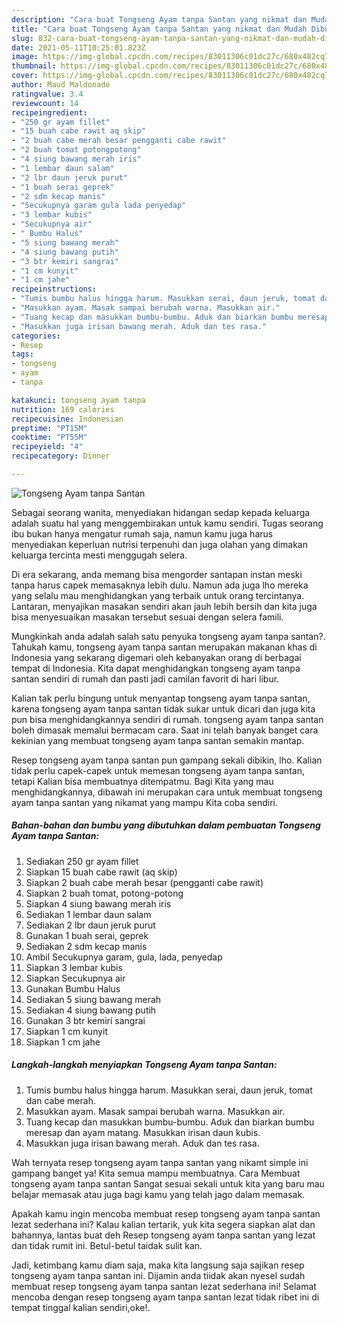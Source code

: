```yaml
---
description: "Cara buat Tongseng Ayam tanpa Santan yang nikmat dan Mudah Dibuat"
title: "Cara buat Tongseng Ayam tanpa Santan yang nikmat dan Mudah Dibuat"
slug: 832-cara-buat-tongseng-ayam-tanpa-santan-yang-nikmat-dan-mudah-dibuat
date: 2021-05-11T10:25:01.823Z
image: https://img-global.cpcdn.com/recipes/83011306c01dc27c/680x482cq70/tongseng-ayam-tanpa-santan-foto-resep-utama.jpg
thumbnail: https://img-global.cpcdn.com/recipes/83011306c01dc27c/680x482cq70/tongseng-ayam-tanpa-santan-foto-resep-utama.jpg
cover: https://img-global.cpcdn.com/recipes/83011306c01dc27c/680x482cq70/tongseng-ayam-tanpa-santan-foto-resep-utama.jpg
author: Maud Maldonado
ratingvalue: 3.4
reviewcount: 14
recipeingredient:
- "250 gr ayam fillet"
- "15 buah cabe rawit aq skip"
- "2 buah cabe merah besar pengganti cabe rawit"
- "2 buah tomat potongpotong"
- "4 siung bawang merah iris"
- "1 lembar daun salam"
- "2 lbr daun jeruk purut"
- "1 buah serai geprek"
- "2 sdm kecap manis"
- "Secukupnya garam gula lada penyedap"
- "3 lembar kubis"
- "Secukupnya air"
- " Bumbu Halus"
- "5 siung bawang merah"
- "4 siung bawang putih"
- "3 btr kemiri sangrai"
- "1 cm kunyit"
- "1 cm jahe"
recipeinstructions:
- "Tumis bumbu halus hingga harum. Masukkan serai, daun jeruk, tomat dan cabe merah."
- "Masukkan ayam. Masak sampai berubah warna. Masukkan air."
- "Tuang kecap dan masukkan bumbu-bumbu. Aduk dan biarkan bumbu meresap dan ayam matang. Masukkan irisan daun kubis."
- "Masukkan juga irisan bawang merah. Aduk dan tes rasa."
categories:
- Resep
tags:
- tongseng
- ayam
- tanpa

katakunci: tongseng ayam tanpa 
nutrition: 169 calories
recipecuisine: Indonesian
preptime: "PT15M"
cooktime: "PT55M"
recipeyield: "4"
recipecategory: Dinner

---
```



![Tongseng Ayam tanpa Santan](https://img-global.cpcdn.com/recipes/83011306c01dc27c/680x482cq70/tongseng-ayam-tanpa-santan-foto-resep-utama.jpg)

Sebagai seorang wanita, menyediakan hidangan sedap kepada keluarga adalah suatu hal yang menggembirakan untuk kamu sendiri. Tugas seorang ibu bukan hanya mengatur rumah saja, namun kamu juga harus menyediakan keperluan nutrisi terpenuhi dan juga olahan yang dimakan keluarga tercinta mesti menggugah selera.

Di era  sekarang, anda memang bisa mengorder santapan instan meski tanpa harus capek memasaknya lebih dulu. Namun ada juga lho mereka yang selalu mau menghidangkan yang terbaik untuk orang tercintanya. Lantaran, menyajikan masakan sendiri akan jauh lebih bersih dan kita juga bisa menyesuaikan masakan tersebut sesuai dengan selera famili. 



Mungkinkah anda adalah salah satu penyuka tongseng ayam tanpa santan?. Tahukah kamu, tongseng ayam tanpa santan merupakan makanan khas di Indonesia yang sekarang digemari oleh kebanyakan orang di berbagai tempat di Indonesia. Kita dapat menghidangkan tongseng ayam tanpa santan sendiri di rumah dan pasti jadi camilan favorit di hari libur.

Kalian tak perlu bingung untuk menyantap tongseng ayam tanpa santan, karena tongseng ayam tanpa santan tidak sukar untuk dicari dan juga kita pun bisa menghidangkannya sendiri di rumah. tongseng ayam tanpa santan boleh dimasak memalui bermacam cara. Saat ini telah banyak banget cara kekinian yang membuat tongseng ayam tanpa santan semakin mantap.

Resep tongseng ayam tanpa santan pun gampang sekali dibikin, lho. Kalian tidak perlu capek-capek untuk memesan tongseng ayam tanpa santan, tetapi Kalian bisa membuatnya ditempatmu. Bagi Kita yang mau menghidangkannya, dibawah ini merupakan cara untuk membuat tongseng ayam tanpa santan yang nikamat yang mampu Kita coba sendiri.

<!--inarticleads1-->

##### Bahan-bahan dan bumbu yang dibutuhkan dalam pembuatan Tongseng Ayam tanpa Santan:

1. Sediakan 250 gr ayam fillet
1. Siapkan 15 buah cabe rawit (aq skip)
1. Siapkan 2 buah cabe merah besar (pengganti cabe rawit)
1. Siapkan 2 buah tomat, potong-potong
1. Siapkan 4 siung bawang merah iris
1. Sediakan 1 lembar daun salam
1. Sediakan 2 lbr daun jeruk purut
1. Gunakan 1 buah serai, geprek
1. Sediakan 2 sdm kecap manis
1. Ambil Secukupnya garam, gula, lada, penyedap
1. Siapkan 3 lembar kubis
1. Siapkan Secukupnya air
1. Gunakan  Bumbu Halus
1. Sediakan 5 siung bawang merah
1. Sediakan 4 siung bawang putih
1. Gunakan 3 btr kemiri sangrai
1. Siapkan 1 cm kunyit
1. Siapkan 1 cm jahe




<!--inarticleads2-->

##### Langkah-langkah menyiapkan Tongseng Ayam tanpa Santan:

1. Tumis bumbu halus hingga harum. Masukkan serai, daun jeruk, tomat dan cabe merah.
1. Masukkan ayam. Masak sampai berubah warna. Masukkan air.
1. Tuang kecap dan masukkan bumbu-bumbu. Aduk dan biarkan bumbu meresap dan ayam matang. Masukkan irisan daun kubis.
1. Masukkan juga irisan bawang merah. Aduk dan tes rasa.




Wah ternyata resep tongseng ayam tanpa santan yang nikamt simple ini gampang banget ya! Kita semua mampu membuatnya. Cara Membuat tongseng ayam tanpa santan Sangat sesuai sekali untuk kita yang baru mau belajar memasak atau juga bagi kamu yang telah jago dalam memasak.

Apakah kamu ingin mencoba membuat resep tongseng ayam tanpa santan lezat sederhana ini? Kalau kalian tertarik, yuk kita segera siapkan alat dan bahannya, lantas buat deh Resep tongseng ayam tanpa santan yang lezat dan tidak rumit ini. Betul-betul taidak sulit kan. 

Jadi, ketimbang kamu diam saja, maka kita langsung saja sajikan resep tongseng ayam tanpa santan ini. Dijamin anda tiidak akan nyesel sudah membuat resep tongseng ayam tanpa santan lezat sederhana ini! Selamat mencoba dengan resep tongseng ayam tanpa santan lezat tidak ribet ini di tempat tinggal kalian sendiri,oke!.

